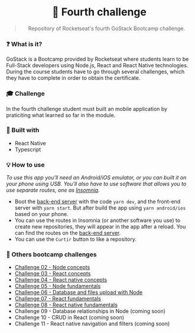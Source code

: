 <h1 align="center">🚀 Fourth challenge</h1>

<blockquote align="center">Repository of Rocketseat's fourth GoStack Bootcamp challenge.</blockquote>

### ❓ What is it?
GoStack is a Bootcamp provided by Rocketseat where students learn to be Full-Stack developers using Node.js, React and React Native technologies. During the course students have to go through several challenges, which they have to complete in order to obtain the certificate.

### 🎓 Challenge
In the fourth challenge student must built an mobile application by praticiting what learned so far in the module.

### 🚧 Built with
- React Native
- Typescript

### 💡 How to use
*To use this app you'll need an Android/iOS emulator, or you can built it on your phone using USB. You'll also have to use software that allows you to use separate routes, one as [Insomnia](https://insomnia.rest/).*
- Boot the [back-end server](https://github.com/allyfx/challenge_two_node) with the code `yarn dev`, and the front-end server with `yarn start`. But after build the app using `yarn android/ios` based on your phone.
- You can use the routes in Insomnia (or another software you use) to create new repositories, they will appear in the app after a reload. You can find the routes on the [back-end server](https://github.com/allyfx/challenge_two_node).
- You can use the `Curtir` button to like a repository.

### 📂 Others bootcamp challenges
- <a href="https://github.com/allyfx/challenge_two_node">Challenge 02 - Node concepts</a>
- <a href="https://github.com/allyfx/challenge_three_reactjs">Challenge 03 - React concepts</a>
- <a href="https://github.com/allyfx/challenge_four_reactnative">Challenge 04 - React native concepts</a>
- <a href="https://github.com/allyfx/challenge_five_nodejs">Challenge 05 - Node fundamentals</a>
- <a href="https://github.com/allyfx/challenge_six_nodejs">Challenge 06 - Database and files upload with Node</a>
- <a href="https://github.com/allyfx/challenge_seven_reactjs">Challenge 07 - React fundamentals</a>
- <a href="https://github.com/allyfx/challenge_eight_reactnative">Challenge 08 - React native fundamentals</a>
- <a>Challenge 09 - Database relationships in Node (coming soon)</a>
- <a>Challenge 10 - CRUD in React (coming soon)</a>
- <a>Challenge 11 - React native navigation and filters (coming soon)</a>
